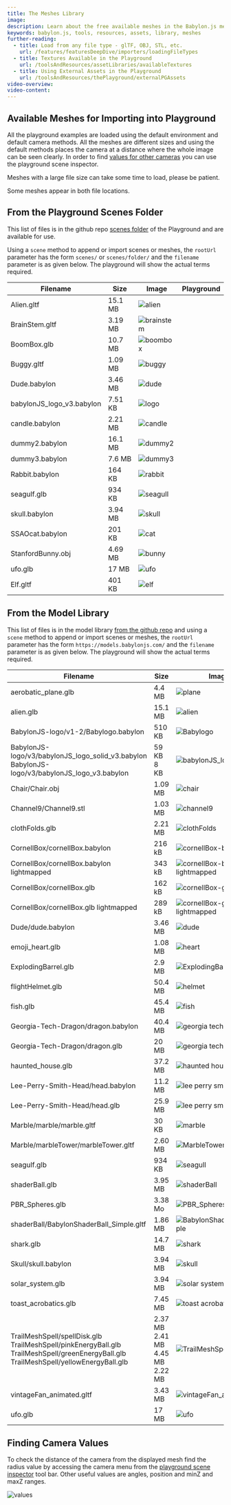 ```yaml
---
title: The Meshes Library
image:
description: Learn about the free available meshes in the Babylon.js meshes library.
keywords: babylon.js, tools, resources, assets, library, meshes
further-reading:
  - title: Load from any file type - glTF, OBJ, STL, etc.
    url: /features/featuresDeepDive/importers/loadingFileTypes
  - title: Textures Available in the Playground
    url: /toolsAndResources/assetLibraries/availableTextures
  - title: Using External Assets in the Playground
    url: /toolsAndResources/thePlayground/externalPGAssets
video-overview:
video-content:
---
```


## Available Meshes for Importing into Playground

All the playground examples are loaded using the default environment and default camera methods. All the meshes are different sizes and using the default methods places the camera at a distance where the whole image can be seen clearly. In order to find [values for other cameras](/toolsAndResources/assetLibraries/availableMeshes#finding-camera-values) you can use the playground scene inspector.

Meshes with a large file size can take some time to load, please be patient.

Some meshes appear in both file locations.

## From the Playground Scenes Folder

This list of files is in the github repo [scenes folder](https://github.com/BabylonJS/Babylon.js/tree/master/packages/tools/playground/public/scenes) of the Playground and are available for use.

Using a `scene` method to append or import scenes or meshes, the `rootUrl` parameter has the form `scenes/` or `scenes/folder/` and the `filename` parameter is as given below. The playground will show the actual terms required.

| Filename                  | Size    | Image                                             | Playground                                                    |
| ------------------------- | ------- | ------------------------------------------------- | ------------------------------------------------------------- |
| Alien.gltf                | 15.1 MB | ![alien](/img/resources/meshes/alien.png)         | <Playground id="#8IMNBM#1" title="Alien" description=""/>     |
| BrainStem.gltf            | 3.19 MB | ![brainstem](/img/resources/meshes/brainstem.png) | <Playground id="#J62R3F#1" title="Brainstem" description=""/> |
| BoomBox.glb               | 10.7 MB | ![boombox](/img/resources/meshes/boombox.png)     | <Playground id="#QCU8DJ#2" title="Boombox" description=""/>   |
| Buggy.gltf                | 1.09 MB | ![buggy](/img/resources/meshes/buggy.png)         | <Playground id="#K7TJIG#1" title="Buggy" description=""/>     |
| Dude.babylon              | 3.46 MB | ![dude](/img/resources/meshes/dude.png)           | <Playground id="#WLDCUC#2" title="Dude" description=""/>      |
| babylonJS_logo_v3.babylon | 7.51 KB | ![logo](/img/resources/meshes/logo.png)           | <Playground id="#17LHMG#1" title="Logo" description=""/>      |
| candle.babylon            | 2.21 MB | ![candle](/img/resources/meshes/candle.png)       | <Playground id="#TSCJPP#1" title="Candle" description=""/>    |
| dummy2.babylon            | 16.1 MB | ![dummy2](/img/resources/meshes/dummy2.png)       | <Playground id="#TBK09I#2" title="Dummy2" description=""/>    |
| dummy3.babylon            | 7.6 MB  | ![dummy3](/img/resources/meshes/dummy2.png)       | <Playground id="#C38BUD#1" title="Dummy3" description=""/>    |
| Rabbit.babylon            | 164 KB  | ![rabbit](/img/resources/meshes/rabbit.png)       | <Playground id="#NMU4ZM#1" title="Rabbit" description=""/>    |
| seagulf.glb               | 934 KB  | ![seagull](/img/resources/meshes/seagull.png)     | <Playground id="#8LFTCH#2" title="Seagull" description=""/>   |
| skull.babylon             | 3.94 MB | ![skull](/img/resources/meshes/skull.png)         | <Playground id="#VV935G#2" title="Skull" description=""/>     |
| SSAOcat.babylon           | 201 KB  | ![cat](/img/resources/meshes/cat.png)             | <Playground id="#LCUPCU#1" title="Cat" description=""/>       |
| StanfordBunny.obj         | 4.69 MB | ![bunny](/img/resources/meshes/bunny.png)         | <Playground id="#95MJI8#1" title="Bunny" description=""/>     |
| ufo.glb                   | 17 MB   | ![ufo](/img/resources/meshes/ufo.png)             | <Playground id="#058SEW#3" title="UFO" description=""/>       |
| Elf.gltf                  | 401 KB  | ![elf](/img/resources/meshes/elf.png)             | <Playground id="#XY6QF0" title="Elf" description=""/>         |

## From the Model Library

This list of files is in the model library [from the github repo](https://github.com/BabylonJS/MeshesLibrary) and using a `scene` method to append or import scenes or meshes, the `rootUrl` parameter has the form `https://models.babylonjs.com/` and the `filename` parameter is as given below. The playground will show the actual terms required.

| Filename                                                                                                                                          | Size                                        | Image                                                                                       | Playground                                                                         |
| ------------------------------------------------------------------------------------------------------------------------------------------------- | ------------------------------------------- | ------------------------------------------------------------------------------------------- | ---------------------------------------------------------------------------------- |
| aerobatic_plane.glb                                                                                                                               | 4.4 MB                                      | ![plane](/img/resources/meshes/plane.png)                                                   | <Playground id="#5NIBE1#1" title="Plane" description=""/>                          |
| alien.glb                                                                                                                                         | 15.1 MB                                     | ![alien](/img/resources/meshes/alien.png)                                                   | <Playground id="#8IMNBM#2" title="Alien" description=""/>                          |
| BabylonJS-logo/v1-2/Babylogo.babylon                                                                                                              | 510 KB                                      | ![Babylogo](/img/resources/meshes/Babylogo.jpg)                                             | <Playground id="#TZTY3Y" title="Babylogo" description=""/>                         |
| BabylonJS-logo/v3/babylonJS_logo_solid_v3.babylon<br/>BabylonJS-logo/v3/babylonJS_logo_v3.babylon                                                 | 59 KB<br/>8 KB                              | ![babylonJS_logo_v3](/img/resources/meshes/babylonJS_logo_v3.jpg)                           | <Playground id="#Q9JFZ1" title="Babylon_log_v3" description=""/>                   |
| Chair/Chair.obj                                                                                                                                   | 1.09 MB                                     | ![chair](/img/resources/meshes/chair.png)                                                   | <Playground id="#KJV35B#1" title="Chair" description=""/>                          |
| Channel9/Channel9.stl                                                                                                                             | 1.03 MB                                     | ![channel9](/img/resources/meshes/channel9.png)                                             | <Playground id="#AJJ8U5#2" title="Channel9" description=""/>                       |
| clothFolds.glb                                                                                                                                    | 2.21 MB                                     | ![clothFolds](/img/resources/meshes/clothFolds.jpg)                                         | <Playground id="#5NIBE1#2" title="Cloth Folds" description=""/>                    |
| CornellBox/cornellBox.babylon                                                                                                                     | 216 kB                                      | ![cornellBox-babylon](/img/resources/meshes/cornellBox-babylon.jpg)                         | <Playground id="#4AJ16M#2" title="CornellBox-Babylon" description=""/>             |
| CornellBox/cornellBox.babylon lightmapped                                                                                                         | 343 kB                                      | ![cornellBox-babylon-lightmapped](/img/resources/meshes/cornellBox-babylon-lightmapped.jpg) | <Playground id="#4AJ16M#5" title="CornellBox Babylon Lightmapped" description=""/> |
| CornellBox/cornellBox.glb                                                                                                                         | 162 kB                                      | ![cornellBox-glb](/img/resources/meshes/cornellBox-glb.jpg)                                 | <Playground id="#4AJ16M#3" title="cornellBox-glb" description=""/>                 |
| CornellBox/cornellBox.glb lightmapped                                                                                                             | 289 kB                                      | ![cornellBox-glb-lightmapped](/img/resources/meshes/cornellBox-glb-lightmapped.jpg)         | <Playground id="#ADPQFC#9" title="CornellBox glb lightmapped" description=""/>     |
| Dude/dude.babylon                                                                                                                                 | 3.46 MB                                     | ![dude](/img/resources/meshes/dude.png)                                                     | <Playground id="#WLDCUC#3" title="Dude" description=""/>                           |
| emoji_heart.glb                                                                                                                                   | 1.08 MB                                     | ![heart](/img/resources/meshes/heart.png)                                                   | <Playground id="#4AJ16M#1" title="Heart" description=""/>                          |
| ExplodingBarrel.glb                                                                                                                               | 2.9 MB                                      | ![ExplodingBarrel](/img/resources/meshes/ExplodingBarrel.jpg)                               | <Playground id="#4AJ16M#23" title="ExplodingBarrel" description=""/>               |
| flightHelmet.glb                                                                                                                                  | 50.4 MB                                     | ![helmet](/img/resources/meshes/helmet.png)                                                 | <Playground id="#BVK9I0#10" title="Helmet" description=""/>                        |
| fish.glb                                                                                                                                          | 45.4 MB                                     | ![fish](/img/resources/meshes/fish.png)                                                     | <Playground id="#9CMU0F" title="Fish" description=""/>                             |
| Georgia-Tech-Dragon/dragon.babylon                                                                                                                | 40.4 MB                                     | ![georgia tech dragon](/img/resources/meshes/dragon-babylon.jpg)                            | <Playground id="#MZ1I83" title="Georgia Tech Dragon" description=""/>              |
| Georgia-Tech-Dragon/dragon.glb                                                                                                                    | 20 MB                                       | ![georgia tech dragon](/img/resources/meshes/dragon.jpg)                                    | <Playground id="#1GFFWE#1" title="Georgia Tech Dragon (smaller)" description=""/>  |
| haunted_house.glb                                                                                                                                 | 37.2 MB                                     | ![haunted house](/img/resources/meshes/haunted_house.png)                                   | <Playground id="#E8UGIC" title="Haunted House" description=""/>                    |
| Lee-Perry-Smith-Head/head.babylon                                                                                                                 | 11.2 MB                                     | ![lee perry smith head](/img/resources/meshes/lee-perry-smith-head-babylon.jpg)             | <Playground id="#NA2WKW" title="Lee Perry Smith Head" description=""/>             |
| Lee-Perry-Smith-Head/head.glb                                                                                                                     | 25.9 MB                                     | ![lee perry smith head](/img/resources/meshes/lee-perry-smith-head.jpg)                     | <Playground id="#GA8DG5" title="Lee Perry Smith Head" description=""/>             |
| Marble/marble/marble.gltf                                                                                                                         | 30 KB                                       | ![marble](/img/resources/meshes/marble.jpg)                                                 | <Playground id="#36YIWS#2" title="Marble" description=""/>                         |
| Marble/marbleTower/marbleTower.gltf                                                                                                               | 2.60 MB                                     | ![MarbleTower](/img/resources/meshes/MarbleTower.jpg)                                       | <Playground id="#FN0IGW#1" title="MarbleTower" description=""/>                    |
| seagulf.glb                                                                                                                                       | 934 KB                                      | ![seagull](/img/resources/meshes/seagull.png)                                               | <Playground id="#8LFTCH#3" title="Seagull" description=""/>                        |
| shaderBall.glb                                                                                                                                    | 3.95 MB                                     | ![shaderBall](/img/resources/meshes/shaderBall.jpg)                                         | <Playground id="#2UPLBH" title="Shader Ball" description=""/>                      |
| PBR_Spheres.glb                                                                                                                                   | 3.38 Mo                                     | ![PBR_Spheres](/img/resources/meshes/PBR_Spheres.png)                                       | <Playground id="#ISZ7Y2#3" title="PBR_Spheres" description=""/>                    |
| shaderBall/BabylonShaderBall_Simple.gltf                                                                                                          | 1.86 MB                                     | ![BabylonShaderBall_Simple](/img/resources/meshes/BabylonShaderBall_Simple.jpg)             | <Playground id="#AE8AA3" title="Babylon Simple Shader Ball" description=""/>       |
| shark.glb                                                                                                                                         | 14.7 MB                                     | ![shark](/img/resources/meshes/shark.png)                                                   | <Playground id="#ISZ7Y2" title="Shark" description=""/>                            |
| Skull/skull.babylon                                                                                                                               | 3.94 MB                                     | ![skull](/img/resources/meshes/skull.png)                                                   | <Playground id="#VV935G#3" title="Skull" description=""/>                          |
| solar_system.glb                                                                                                                                  | 3.94 MB                                     | ![solar system](/img/resources/meshes/solar_system.png)                                     | <Playground id="#KILIHT" title="Solar System" description=""/>                     |
| toast_acrobatics.glb                                                                                                                              | 7.45 MB                                     | ![toast acrobatics](/img/resources/meshes/toast_acrobatics.png)                             | <Playground id="#KM2N07" title="Acrobatic Toast" description=""/>                  |
| TrailMeshSpell/spellDisk.glb<br/>TrailMeshSpell/pinkEnergyBall.glb<br/>TrailMeshSpell/greenEnergyBall.glb<br/>TrailMeshSpell/yellowEnergyBall.glb | 2.37 MB<br/>2.41 MB<br/>4.45 MB<br/>2.22 MB | ![TrailMeshSpell](/img/resources/meshes/TrailMeshSpell.jpg)                                 | <Playground id="#AAP917#1" title="Trail Mesh Spell" description=""/>               |
| vintageFan_animated.gltf                                                                                                                          | 3.43 MB                                     | ![vintageFan_animated](/img/resources/meshes/vintageFan_animated.jpg)                       | <Playground id="#YBEKDT" title="Vintage Fan" description=""/>                      |
| ufo.glb                                                                                                                                           | 17 MB                                       | ![ufo](/img/resources/meshes/ufo.png)                                                       | <Playground id="#058SEW#4" title="UFO" description=""/>                            |

## Finding Camera Values

To check the distance of the camera from the displayed mesh find the radius value by accessing the camera menu from the [playground scene inspector](/toolsAndResources/inspector) tool bar. Other useful values are angles, position and minZ and maxZ ranges.

![values](/img/resources/meshes/values.png)
